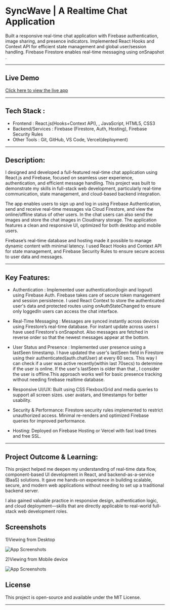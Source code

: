 # SyncWave | A Realtime Chat Application

Built a responsive real-time chat application with Firebase authentication, image sharing, and presence indicators. Implemented React Hooks and Context API for efficient state management and global user/session handling. Firebase Firestore enables real-time messaging using onSnapshot .


---
## Live Demo
[Click here to view the live app](https://syncwave-two.vercel.app)  



---
## Tech Stack :

- Frontend : React.js(Hooks+Context API), , JavaScript, HTML5, CSS3
- Backend/Services : Firebase (Firestore, Auth, Hosting), Firebase Security Rules
- Other Tools : Git, GitHub, VS Code, Vercel(deployment)



---
## Description:

I designed and developed a full-featured real-time chat application using React.js and Firebase, focused on seamless user experience, authentication, and efficient message handling. This project was built to demonstrate my skills in full-stack web development, particularly real-time communication, state management, and cloud-based backend integration.

The app enables users to sign up and log in using Firebase Authentication, send and receive real-time messages via Cloud Firestore, and view the online/offline status of other users. In the chat users can also send the images and store the chat images in Cloudinary storage. The application features a clean and responsive UI, optimized for both desktop and mobile users.

Firebase’s real-time database and hosting made it possible to manage dynamic content with minimal latency. I used React Hooks and Context API for state management, and Firebase Security Rules to ensure secure access to user data and messages.




---
## Key Features:

- Authentication : 
Implemented user authentication(login and logout) using Firebase Auth. Firebase takes care of secure token management and session persistence. I used React Context to store the authenticated user's data and protected routes using onAuthStateChanged to ensure only loggedIn users can access the chat interface.


- Real-Time Messaging :
Messages are synced instantly across devices using Firestore’s real-time database. For instant update across users I have used Firestore's onSnapshot. Also messages are fetched in reverse order so that the newest messages appear at the bottom.


- User Status and Presence :
Implemented user presence using a lastSeen timestamp. I have updated the user's lastSeen field in Firestore using their authenticated(auth.chatUser) at every 60 secs. This way I can check if a user was active recently(within last 70secs) to determine if the user is online. If the user's lastSeen is older than that , I consider the user is offline.This approach works well for basic presence tracking without needing firebase realtime database.


- Responsive UI/UX:
Built using CSS Flexbox/Grid and media queries to support all screen sizes.
user avatars, and timestamps for better usability.


- Security & Performance:
Firestore security rules implemented to restrict unauthorized access.
Minimal re-renders and optimized Firebase queries for improved performance.


- Hosting:
Deployed on Firebase Hosting or Vercel with fast load times and free SSL.




---
## Project Outcome & Learning:

This project helped me deepen my understanding of real-time data flow, component-based UI development in React, and backend-as-a-service (BaaS) solutions. It gave me hands-on experience in building scalable, secure, and modern web applications without needing to set up a traditional backend server.

I also gained valuable practice in responsive design, authentication logic, and cloud deployment—skills that are directly applicable to real-world full-stack web development roles.




## Screenshots

1)Viewing from Desktop

![App Screenshots](screenshots/)


2)Viewing from Mobile device

![App Screenshots](screenshots/)


## License
This project is open-source and available under the MIT License.

---
  






